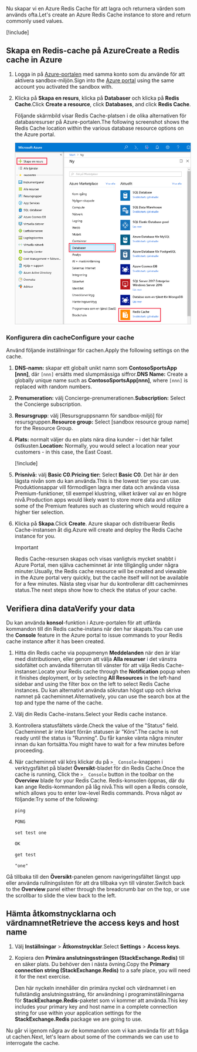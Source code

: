 <span data-ttu-id="1ecae-101">Nu skapar vi en Azure Redis Cache för att lagra och returnera värden som används ofta.</span><span class="sxs-lookup"><span data-stu-id="1ecae-101">Let's create an Azure Redis Cache instance to store and return commonly used values.</span></span>

<!-- Activate the sandbox -->
[!include[](../../../includes/azure-sandbox-activate.md)]

## <a name="create-a-redis-cache-in-azure"></a><span data-ttu-id="1ecae-102">Skapa en Redis-cache på Azure</span><span class="sxs-lookup"><span data-stu-id="1ecae-102">Create a Redis cache in Azure</span></span>

1. <span data-ttu-id="1ecae-103">Logga in på [Azure-portalen](https://portal.azure.com/learn.docs.microsoft.com?azure-portal=true) med samma konto som du använde för att aktivera sandbox-miljön.</span><span class="sxs-lookup"><span data-stu-id="1ecae-103">Sign into the [Azure portal](https://portal.azure.com/learn.docs.microsoft.com?azure-portal=true) using the same account you activated the sandbox with.</span></span>

1. <span data-ttu-id="1ecae-104">Klicka på **Skapa en resurs**, klicka på **Databaser** och klicka på **Redis Cache**.</span><span class="sxs-lookup"><span data-stu-id="1ecae-104">Click **Create a resource**, click **Databases**, and click **Redis Cache**.</span></span>

    <span data-ttu-id="1ecae-105">Följande skärmbild visar Redis Cache-platsen i de olika alternativen för databasresurser på Azure-portalen.</span><span class="sxs-lookup"><span data-stu-id="1ecae-105">The following screenshot shows the Redis Cache location within the various database resource options on the Azure portal.</span></span>

    ![Skärmbild som visar Azure-portalens databasalternativ, med Skapa en resurs, Databas och Redis Cache-alternativet markerade.](../media/4-create-a-cache-1.png)

### <a name="configure-your-cache"></a><span data-ttu-id="1ecae-107">Konfigurera din cache</span><span class="sxs-lookup"><span data-stu-id="1ecae-107">Configure your cache</span></span>

<span data-ttu-id="1ecae-108">Använd följande inställningar för cachen.</span><span class="sxs-lookup"><span data-stu-id="1ecae-108">Apply the following settings on the cache.</span></span>

1. <span data-ttu-id="1ecae-109">**DNS-namn:** skapar ett globalt unikt namn som **ContosoSportsApp [nnn]**, där `[nnn]` ersätts med slumpmässiga siffror.</span><span class="sxs-lookup"><span data-stu-id="1ecae-109">**DNS Name:** Create a globally unique name such as **ContosoSportsApp[nnn]**, where `[nnn]` is replaced with random numbers.</span></span>

1. <span data-ttu-id="1ecae-110">**Prenumeration:** välj Concierge-prenumerationen.</span><span class="sxs-lookup"><span data-stu-id="1ecae-110">**Subscription:** Select the Concierge subscription.</span></span>

1. <span data-ttu-id="1ecae-111">**Resursgrupp**: välj <rgn>[Resursgruppsnamn för sandbox-miljö]</rgn> för resursgruppen.</span><span class="sxs-lookup"><span data-stu-id="1ecae-111">**Resource group:** Select <rgn>[sandbox resource group name]</rgn> for the Resource Group.</span></span>

1. <span data-ttu-id="1ecae-112">**Plats:** normalt väljer du en plats nära dina kunder – i det här fallet östkusten.</span><span class="sxs-lookup"><span data-stu-id="1ecae-112">**Location:** Normally, you would select a location near your customers - in this case, the East Coast.</span></span>

    [!include[](../../../includes/azure-sandbox-regions-note-friendly.md)]

5. <span data-ttu-id="1ecae-113">**Prisnivå:** välj **Basic C0**.</span><span class="sxs-lookup"><span data-stu-id="1ecae-113">**Pricing tier:** Select **Basic C0**.</span></span> <span data-ttu-id="1ecae-114">Det här är den lägsta nivån som du kan använda.</span><span class="sxs-lookup"><span data-stu-id="1ecae-114">This is the lowest tier you can use.</span></span> <span data-ttu-id="1ecae-115">Produktionsappar vill förmodligen lagra mer data och använda vissa Premium-funktioner, till exempel klustring, vilket kräver val av en högre nivå.</span><span class="sxs-lookup"><span data-stu-id="1ecae-115">Production apps would likely want to store more data and utilize some of the Premium features such as clustering which would require a higher tier selection.</span></span>

1. <span data-ttu-id="1ecae-116">Klicka på **Skapa**.</span><span class="sxs-lookup"><span data-stu-id="1ecae-116">Click **Create**.</span></span> <span data-ttu-id="1ecae-117">Azure skapar och distribuerar Redis Cache-instansen åt dig.</span><span class="sxs-lookup"><span data-stu-id="1ecae-117">Azure will create and deploy the Redis Cache instance for you.</span></span>

    > [!IMPORTANT]
    > <span data-ttu-id="1ecae-118">Redis Cache-resursen skapas och visas vanligtvis mycket snabbt i Azure Portal, men själva cacheminnet är inte tillgänglig under några minuter.</span><span class="sxs-lookup"><span data-stu-id="1ecae-118">Usually, the Redis cache resource will be created and viewable in the Azure portal very quickly, but the cache itself will not be available for a few minutes.</span></span> <span data-ttu-id="1ecae-119">Nästa steg visar hur du kontrollerar ditt cacheminnes status.</span><span class="sxs-lookup"><span data-stu-id="1ecae-119">The next steps show how to check the status of your cache.</span></span>

## <a name="verify-your-data"></a><span data-ttu-id="1ecae-120">Verifiera dina data</span><span class="sxs-lookup"><span data-stu-id="1ecae-120">Verify your data</span></span>

<span data-ttu-id="1ecae-121">Du kan använda **konsol**-funktion i Azure-portalen för att utfärda kommandon till din Redis cache-instans när den har skapats.</span><span class="sxs-lookup"><span data-stu-id="1ecae-121">You can use the **Console** feature in the Azure portal to issue commands to your Redis cache instance after it has been created.</span></span>

1. <span data-ttu-id="1ecae-122">Hitta din Redis cache via popupmenyn **Meddelanden** när den är klar med distributionen, eller genom att välja **Alla resurser** i det vänstra sidofältet och använda filterrutan till vänster för att välja Redis Cache-instanser.</span><span class="sxs-lookup"><span data-stu-id="1ecae-122">Locate your Redis cache through the **Notification** popup when it finishes deployment, or by selecting **All Resources** in the left-hand sidebar and using the filter box on the left to select Redis Cache instances.</span></span> <span data-ttu-id="1ecae-123">Du kan alternativt använda sökrutan högst upp och skriva namnet på cacheminnet.</span><span class="sxs-lookup"><span data-stu-id="1ecae-123">Alternatively, you can use the search box at the top and type the name of the cache.</span></span>

1. <span data-ttu-id="1ecae-124">Välj din Redis Cache-instans.</span><span class="sxs-lookup"><span data-stu-id="1ecae-124">Select your Redis cache instance.</span></span>

1. <span data-ttu-id="1ecae-125">Kontrollera statusfältets värde.</span><span class="sxs-lookup"><span data-stu-id="1ecae-125">Check the value of the "Status" field.</span></span> <span data-ttu-id="1ecae-126">Cacheminnet är inte klart förrän statusen är ”Körs”.</span><span class="sxs-lookup"><span data-stu-id="1ecae-126">The cache is not ready until the status is "Running".</span></span> <span data-ttu-id="1ecae-127">Du får kanske vänta några minuter innan du kan fortsätta.</span><span class="sxs-lookup"><span data-stu-id="1ecae-127">You might have to wait for a few minutes before proceeding.</span></span>

1. <span data-ttu-id="1ecae-128">När cacheminnet väl körs klickar du på `>_ Console`-knappen i verktygsfältet på bladet **Översikt**-bladet för din Redis Cache.</span><span class="sxs-lookup"><span data-stu-id="1ecae-128">Once the cache is running, Click the `>_ Console` button in the toolbar on the **Overview** blade for your Redis Cache.</span></span> <span data-ttu-id="1ecae-129">Redis-konsolen öppnas, där du kan ange Redis-kommandon på låg nivå.</span><span class="sxs-lookup"><span data-stu-id="1ecae-129">This will open a Redis console, which allows you to enter low-level Redis commands.</span></span> <span data-ttu-id="1ecae-130">Prova något av följande:</span><span class="sxs-lookup"><span data-stu-id="1ecae-130">Try some of the following:</span></span>

    ```console
    ping
    ```

    ```output
    PONG
    ```

    ```console
    set test one
    ```

    ```output
    OK
    ```

    ```console
    get test
    ```

    ```output
    "one"
    ```

<span data-ttu-id="1ecae-131">Gå tillbaka till den **Översikt**-panelen genom navigeringsfältet längst upp eller använda rullningslisten för att dra tillbaka vyn till vänster.</span><span class="sxs-lookup"><span data-stu-id="1ecae-131">Switch back to the **Overview** panel either through the breadcrumb bar on the top, or use the scrollbar to slide the view back to the left.</span></span>

## <a name="retrieve-the-access-keys-and-host-name"></a><span data-ttu-id="1ecae-132">Hämta åtkomstnycklarna och värdnamnet</span><span class="sxs-lookup"><span data-stu-id="1ecae-132">Retrieve the access keys and host name</span></span>

1. <span data-ttu-id="1ecae-133">Välj **Inställningar** > **Åtkomstnycklar**.</span><span class="sxs-lookup"><span data-stu-id="1ecae-133">Select **Settings** > **Access keys**.</span></span>

1. <span data-ttu-id="1ecae-134">Kopiera den **Primära anslutningssträngen (StackExchange.Redis)** till en säker plats. Du behöver den i nästa övning.</span><span class="sxs-lookup"><span data-stu-id="1ecae-134">Copy the **Primary connection string (StackExchange.Redis)** to a safe place, you will need it for the next exercise.</span></span>

    <span data-ttu-id="1ecae-135">Den här nyckeln innehåller din primära nyckel och värdnamnet i en fullständig anslutningssträng, för användning i programinställningarna för **StackExchange.Redis**-paketet som vi kommer att använda.</span><span class="sxs-lookup"><span data-stu-id="1ecae-135">This key includes your primary key and host name in a complete connection string for use within your application settings for the **StackExchange.Redis** package we are going to use.</span></span>

<span data-ttu-id="1ecae-136">Nu går vi igenom några av de kommandon som vi kan använda för att fråga ut cachen.</span><span class="sxs-lookup"><span data-stu-id="1ecae-136">Next, let's learn about some of the commands we can use to interrogate the cache.</span></span>
